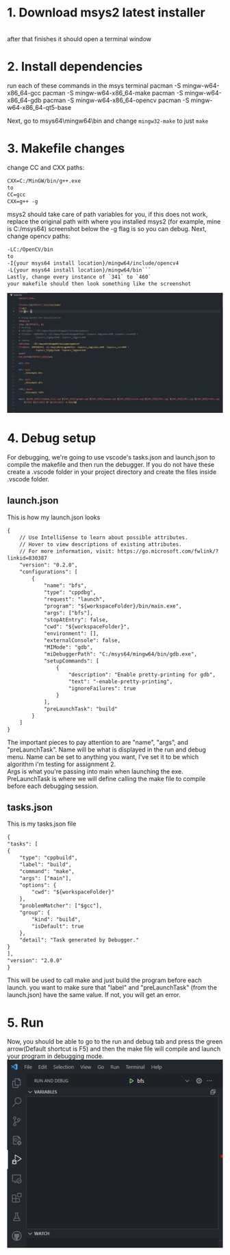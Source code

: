# 1. Download msys2 latest installer

[](https://github.com/msys2/msys2-installer/releases)
<br>after that finishes it should open a terminal window

# 2. Install dependencies

run each of these commands in the msys terminal
pacman -S mingw-w64-x86_64-gcc
pacman -S mingw-w64-x86_64-make
pacman -S mingw-w64-x86_64-gdb
pacman -S mingw-w64-x86_64-opencv
pacman -S mingw-w64-x86_64-qt5-base

Next, go to msys64\mingw64\bin and change `mingw32-make` to just `make`

# 3. Makefile changes

change CC and CXX paths:

```CC=C:/MinGW/bin/gcc.exe
CXX=C:/MinGW/bin/g++.exe
to
CC=gcc
CXX=g++ -g
```

msys2 should take care of path variables for you, if this does not work, replace the original path with where you installed msys2 (for example, mine is C:/msys64) screenshot below
the -g flag is so you can debug.
Next, change opencv paths:

````-IC:/OpenCV/include
-LC:/OpenCV/bin
to
-I{your msys64 install location}/mingw64/include/opencv4
-L{your msys64 install location}/mingw64/bin```
Lastly, change every instance of `341` to `460`
your makefile should then look something like the screenshot

````

![](Makefile_Example.png)

# 4. Debug setup

For debugging, we're going to use vscode's tasks.json and launch.json to compile the makefile and then run the debugger. If you do not have these create a .vscode folder in your project directory and create the files inside .vscode folder.

## launch.json

This is how my launch.json looks

```
{
    // Use IntelliSense to learn about possible attributes.
    // Hover to view descriptions of existing attributes.
    // For more information, visit: https://go.microsoft.com/fwlink/?linkid=830387
    "version": "0.2.0",
    "configurations": [
        {
            "name": "bfs",
            "type": "cppdbg",
            "request": "launch",
            "program": "${workspaceFolder}/bin/main.exe",
            "args": ["bfs"],
            "stopAtEntry": false,
            "cwd": "${workspaceFolder}",
            "environment": [],
            "externalConsole": false,
            "MIMode": "gdb",
            "miDebuggerPath": "C:/msys64/mingw64/bin/gdb.exe",
            "setupCommands": [
                {
                    "description": "Enable pretty-printing for gdb",
                    "text": "-enable-pretty-printing",
                    "ignoreFailures": true
                }
            ],
            "preLaunchTask": "build"
        }
    ]
}
```

The important pieces to pay attention to are "name", "args", and "preLaunchTask". Name will be what is displayed in the run and debug menu. Name can be set to anything you want, I've set it to be which algorithm i'm testing for assignment 2.
<br>Args is what you're passing into main when launching the exe.
<br>PreLaunchTask is where we will define calling the make file to compile before each debugging session.

## tasks.json

This is my tasks.json file

```
{
"tasks": [
{
    "type": "cppbuild",
    "label": "build",
    "command": "make",
    "args": ["main"],
    "options": {
        "cwd": "${workspaceFolder}"
    },
    "problemMatcher": ["$gcc"],
    "group": {
        "kind": "build",
        "isDefault": true
    },
    "detail": "Task generated by Debugger."
}
],
"version": "2.0.0"
}
```

This will be used to call make and just build the program before each launch. you want to make sure that "label" and "preLaunchTask" (from the launch.json) have the same value. If not, you will get an error.

# 5. Run

Now, you should be able to go to the run and debug tab and press the green arrow(Default shortcut is F5) and then the make file will compile and launch your program in debugging mode.
<br>
![](RunAndDebug.png)
